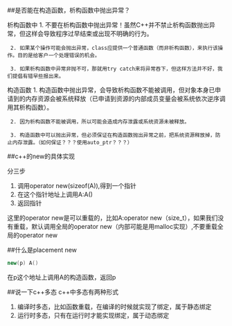 ##是否能在构造函数，析构函数中抛出异常？

析构函数中
     1. 不要在析构函数中抛出异常！虽然C++并不禁止析构函数抛出异常，但这样会导致程序过早结束或出现不明确的行为。

     2. 如果某个操作可能会抛出异常，class应提供一个普通函数（而非析构函数），来执行该操作。目的是给客户一个处理错误的机会。

     3. 如果析构函数中异常非抛不可，那就用try catch来将异常吞下，但这样方法并不好，我们提倡有错早些报出来。

构造函数
     1. 构造函数中抛出异常，会导致析构函数不能被调用，但对象本身已申请到的内存资源会被系统释放（已申请到资源的内部成员变量会被系统依次逆序调用其析构函数）。

     2. 因为析构函数不能被调用，所以可能会造成内存泄露或系统资源未被释放。

     3. 构造函数中可以抛出异常，但必须保证在构造函数抛出异常之前，把系统资源释放掉，防止内存泄露。（如何保证？？？使用auto_ptr？？？）

##c++的new的具体实现

分三步
1. 调用operator new(sizeof(A)),得到一个指针
2. 在这个指针地址上调用A:A()
3. 返回指针
   
这里的operator new是可以重载的，比如A:operator new（size_t），如果我们没有重载，默认调用全局的operator new（内部可能是用malloc实现）,不要重载全局的operator new

##什么是placement new
```cpp
new(p) A()
```
在p这个地址上调用A的构造函数，返回p


##说一下c++多态
c++中多态有两种形式
1. 编译时多态，比如函数重载，在编译的时候就实现了绑定，属于静态绑定
2. 运行时多态，只有在运行时才能实现绑定，属于动态绑定
   